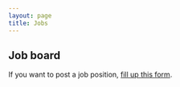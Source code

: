 ```yaml
---
layout: page
title: Jobs
---
```


## Job board

If you want to post a job position, <a href="https://docs.google.com/forms/d/e/1FAIpQLSeXl3xrDyOQPgogSViaXBP-7ppXTOiTatSISuU6lq-YOC_zVw/viewform" target="_blank">fill up this form</a>.
